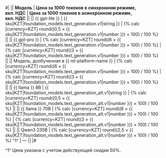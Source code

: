 #|
|| **Модель** | **Цена за 1000 токенов в синхронном режиме,</br>вкл. НДС** | **Цена за 1000 токенов в асинхронном режиме,</br>вкл. НДС** ||
|| {{ gpt-lite }} | {{ sku|KZT|foundation_models.text_generation.v1|string }} | {% calc [currency=KZT] round((0,5 × {{ sku|KZT|foundation_models.text_generation.v1|number }}) × 100) / 100 %} ||
|| {{ gpt-pro }} | {% calc [currency=KZT] round((6 × {{ sku|KZT|foundation_models.text_generation.v1|number }}) × 100) / 100 %} | {% calc [currency=KZT] round((3 × {{ sku|KZT|foundation_models.text_generation.v1|number }}) × 100) / 100 %} ||
|| Модель, дообученная в {{ ml-platform-name }} | {% calc [currency=KZT] round((6 × {{ sku|KZT|foundation_models.text_generation.v1|number }}) × 100) / 100 %} |  {% calc [currency=KZT] round((3 × {{ sku|KZT|foundation_models.text_generation.v1|number }}) × 100) / 100 %} ||
|| {{ llama }} 8B | {{ sku|KZT|foundation_models.text_generation_alt.v1|string }} | {% calc [currency=KZT] round((0,5 × {{ sku|KZT|foundation_models.text_generation_alt.v1|number }}) × 100) / 100 %} ||
|| {{ llama }} 70B | {% calc [currency=KZT] round((6 × {{ sku|KZT|foundation_models.text_generation_alt.v1|number }}) × 100) / 100 %} | {% calc [currency=KZT] round((3 × {{ sku|KZT|foundation_models.text_generation_alt.v1|number }}) × 100) / 100 %} ||
|| Qwen3 235B | {% calc [currency=KZT] round((2,5 × {{ sku|KZT|foundation_models.text_generation_alt.v1|number }}) × 100) / 100 %} ^1^ | —  || 
|#

^1^ Цена указана с учетом действующей скидки 50%. 